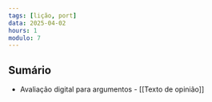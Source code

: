 ```yaml
---
tags: [lição, port]
data: 2025-04-02
hours: 1
modulo: 7
---
```


## Sumário
- Avaliação digital para argumentos - [[Texto de opinião]]